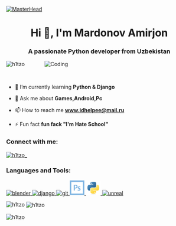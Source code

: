 [![MasterHead](https://d1.awsstatic.com/events/aws-hosted-events/2020/APAC/Innovate%20-%20AIML/innovate-aiml-animated-bg.d14ec0889a3375b51bb2d033c585f998364489d1.gif)]()
<h1 align="center">Hi 👋, I'm Mardonov Amirjon</h1>
<h3 align="center">A passionate Python developer from Uzbekistan</h3>
<img align="right" alt="Coding" width="400" src="https://media2.giphy.com/media/v1.Y2lkPTc5MGI3NjExM3d3b3c2azdvdnhiM2hmcnA5ZXZxaHFhMnh6eWh6ZmpxdHN4M2ZpYiZlcD12MV9pbnRlcm5hbF9naWZfYnlfaWQmY3Q9Zw/qgQUggAC3Pfv687qPC/giphy.gif">

<p align="left"> <img src="https://komarev.com/ghpvc/?username=h1tzo&label=Profile%20views&color=0e75b6&style=flat" alt="h1tzo" /> </p>

<p align="left"> <a href="https://twitter.com/" target="blank"><img src="https://img.shields.io/twitter/follow/?logo=twitter&style=for-the-badge" alt="" /></a> </p>

- 🌱 I’m currently learning **Python & Django**

- 💬 Ask me about **Games,Android,Pc**

- 📫 How to reach me **www.idhelpee@mail.ru**

- ⚡ Fun fact **fun fack "I'm Hate School"**

<h3 align="left">Connect with me:</h3>
<p align="left">
<a href="https://discord.com/channels/1180773705786347540/1180773705786347542" target="blank"><img align="center" src="https://raw.githubusercontent.com/rahuldkjain/github-profile-readme-generator/master/src/images/icons/Social/discord.svg" alt="h1tzo_" height="30" width="40" /></a>
</p>

<h3 align="left">Languages and Tools:</h3>
<p align="left"> <a href="https://www.blender.org/" target="_blank" rel="noreferrer"> <img src="https://download.blender.org/branding/community/blender_community_badge_white.svg" alt="blender" width="40" height="40"/> </a> <a href="https://www.djangoproject.com/" target="_blank" rel="noreferrer"> <img src="https://cdn.worldvectorlogo.com/logos/django.svg" alt="django" width="40" height="40"/> </a> <a href="https://git-scm.com/" target="_blank" rel="noreferrer"> <img src="https://www.vectorlogo.zone/logos/git-scm/git-scm-icon.svg" alt="git" width="40" height="40"/> </a> <a href="https://www.photoshop.com/en" target="_blank" rel="noreferrer"> <img src="https://raw.githubusercontent.com/devicons/devicon/master/icons/photoshop/photoshop-line.svg" alt="photoshop" width="40" height="40"/> </a> <a href="https://www.python.org" target="_blank" rel="noreferrer"> <img src="https://raw.githubusercontent.com/devicons/devicon/master/icons/python/python-original.svg" alt="python" width="40" height="40"/> </a> <a href="https://unrealengine.com/" target="_blank" rel="noreferrer"> <img src="https://raw.githubusercontent.com/kenangundogan/fontisto/036b7eca71aab1bef8e6a0518f7329f13ed62f6b/icons/svg/brand/unreal-engine.svg" alt="unreal" width="40" height="40"/> </a> </p>

<p><img align="left" src="https://github-readme-stats.vercel.app/api/top-langs?username=h1tzo&show_icons=true&locale=en&layout=compact" alt="h1tzo" /></p>

<p>&nbsp;<img align="center" src="https://github-readme-stats.vercel.app/api?username=h1tzo&show_icons=true&locale=en" alt="h1tzo" /></p>

<p><img align="center" src="https://github-readme-streak-stats.herokuapp.com/?user=h1tzo&" alt="h1tzo" /></p>
